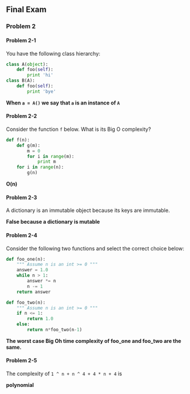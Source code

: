 ## Final Exam

### Problem 2

#### Problem 2-1
You have the following class hierarchy:
```python
class A(object):
    def foo(self):
        print 'hi'
class B(A):
    def foo(self):
        print 'bye'
```

**When `a = A()` we say that `a` is an instance of `A`**

#### Problem 2-2
Consider the function `f` below. What is its Big O complexity?
```python
def f(n):
    def g(m):
        m = 0
        for i in range(m):
            print m
    for i in range(n):
        g(n)
```

**O(n)**

#### Problem 2-3
A dictionary is an immutable object because its keys are immutable.

**False because a dictionary is mutable**

#### Problem 2-4
Consider the following two functions and select the correct choice
below:
```python
def foo_one(n):
    """ Assume n is an int >= 0 """
    answer = 1.0
    while n > 1:
        answer *= n
        n -= 1
    return answer

def foo_two(n):
    """ Assume n is an int >= 0 """
    if n <= 1:
        return 1.0
    else:
        return n*foo_two(n-1)
```

**The worst case Big Oh time complexity of foo_one and foo_two are
the same.**

#### Problem 2-5
The complexity of `1 ^ n + n ^ 4 + 4 * n + 4` is

**polynomial**
